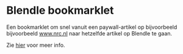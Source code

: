 # Blendle bookmarklet

Een bookmarklet om snel vanuit een paywall-artikel op bijvoorbeeld bijvoorbeeld www.nrc.nl naar hetzelfde artikel op Blendle te gaan. 

Zie [hier](http://ronkeizer.github.io/blendle-bookmarklet/) voor meer info.
